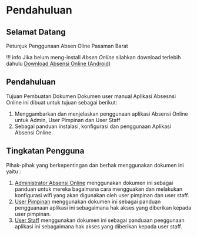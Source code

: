 # Pendahuluan
## Selamat Datang

Petunjuk Penggunaan Absen Oline Pasaman Barat

!!! info
    Jika belum meng-install *Absen Online* silahkan download terlebih dahulu
    <a href="https://mobileabsensi.pasamanbaratkab.go.id/apk" target="_blank" class="md-button">Download Absensi Online (Android)</a>
    

## Pendahuluan

Tujuan Pembuatan Dokumen
Dokumen user manual Aplikasi Absesnsi Online ini dibuat untuk tujuan sebagai berikut:

 1. Menggambarkan dan menjelaskan penggunaan aplikasi Absensi Online untuk Admin, User Pimpinan dan User Staff
 2. Sebagai panduan instalasi, konfigurasi dan penggunaan Aplikasi Absensi Online.

## Tingkatan Pengguna
Pihak-pihak yang berkepentingan dan berhak menggunakan dokumen ini yaitu :

1. [Administrator Absensi Online](/Administrator) menggunakan dokumen ini sebagai panduan untuk mereka bagaimana cara mengguakan dan melakukan konfigurasi wifi yang akan digunakan oleh user pimpinan dan user staff.
2. [User Pimpinan](/Pengguna) menggunakan dokumen ini sebagai panduan pengguanaan aplikasi ini sebagaimana hak akses yang diberikan kepada user pimpinan.
3. [User Staff](/Pengguna) menggunakan dokumen ini sebagai panduaan peeggunaan aplikasi ini sebagaimana hak akses yang diberikan kepada user staff.